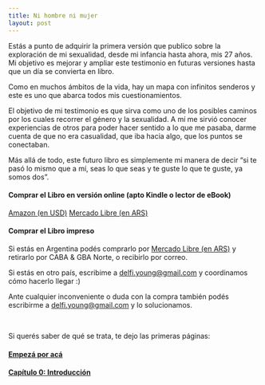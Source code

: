 ```yaml
---
title: Ni hombre ni mujer
layout: post
---
```


Estás a punto de adquirir la primera versión que publico sobre la exploración de mi sexualidad, desde mi infancia hasta ahora, mis 27 años. Mi objetivo es mejorar y ampliar este testimonio en futuras versiones hasta que un día se convierta en libro.

Como en muchos ámbitos de la vida, hay un mapa con infinitos senderos y este es uno que abarca todos mis cuestionamientos.

El objetivo de mi testimonio es que sirva como uno de los posibles caminos por los cuales recorrer el género y la sexualidad. A mí me sirvió conocer experiencias de otros para poder hacer sentido a lo que me pasaba, darme cuenta de que no era casualidad, que iba hacia algo, que los puntos se conectaban.

Más allá de todo, este futuro libro es simplemente mi manera de decir “si te pasó lo mismo que a mí, seas lo que seas y te guste lo que te guste, ya somos dos”.

#### Comprar el Libro en versión online (apto Kindle o lector de eBook)

[Amazon (en USD)](https://www.amazon.com/dp/B09CZDFJQR)
[Mercado Libre (en ARS)](https://articulo.mercadolibre.com.ar/MLA-934805091-ni-hombre-ni-mujer-1ra-ed-ebook-100-paginas-_JM)

#### Comprar el Libro impreso

Si estás en Argentina podés comprarlo por [Mercado Libre (en ARS)](https://articulo.mercadolibre.com.ar/MLA-934805016-ni-hombre-ni-mujer-1ra-ed-libro-100-paginas-_JM) y retirarlo por CABA & GBA Norte, o recibirlo por correo.

Si estás en otro país, escribime a delfi.young@gmail.com y coordinamos cómo hacerlo llegar :)

Ante cualquier inconveniente o duda con la compra también podés escribirme a delfi.young@gmail.com y lo solucionamos.

<br>

Si querés saber de qué se trata, te dejo las primeras páginas:

#### [Empezá por acá](https://youngdel.fi/posts/chapter/2020/10/19/prologo/)
#### [Capítulo 0: Introducción](https://youngdel.fi/posts/chapter/2020/10/19/introduccion/)